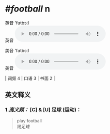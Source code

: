 # ***\#football*** n
英音 'fʊtbɔːl  
英音
<audio src="./media/football-B.aac" controls="controls"></audio>

美音 'fʊtbɔːl  
美音
<audio src="./media/football.aac" controls="controls"></audio>



| 词频 4 | 口语 3 | 书面 2 |  

英文释义
---
### 1.*高义频：* **[C] & [U] 足球 (运动)：**  

 > play football   
 > 踢足球    


